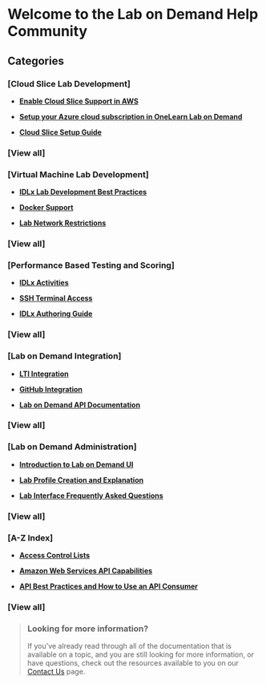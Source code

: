 <style>
    h1:first-of-type {margin-top:0;}
</style>
 
# Welcome to the Lab on Demand Help Community

<div id="categories">
  
## Categories

<div id="cardsContainer">

<div id="cloudSlice_cardContainer">

<div id="cloudSlice_card">

### [**Cloud Slice Lab Development**]

* [**Enable Cloud Slice Support in AWS**](../../guides/cloud-slice/aws/aws-cloud-slice-setup.md)

* [**Setup your Azure cloud subscription in OneLearn Lab on Demand**](/guides/cloud-slice/microsoft-azure/azure-setup-cloud-sub-pool-in-lod.md)

* [**Cloud Slice Setup Guide**](/guides/cloud-slice/cloud-slice.md)

### [**View all**]

</div>

</div>

<div id="vmLabDev_cardContainer">

<div id="vmLabDev_card">

### [**Virtual Machine Lab Development**]

- [**IDLx Lab Development Best Practices**](../lod/idlx-development-best-practices.md)

* [**Docker Support**](/lod/docker.md)

* [**Lab Network Restrictions**](/lod/lab-networks.md)

### [**View all**]

</div>

</div>

<div id="pbt_scoring_cardContainer">

<div id="pbt_scoring_card">

### [**Performance Based Testing and Scoring**]

- [**IDLx Activities**](/lod/activities.md)

* [**SSH Terminal Access**](terminal-access.md)

- [**IDLx Authoring Guide**](/guides/idl2/idlv2-authoring-guide-and-best-practice.md)

### [**View all**]

</div>

</div>

<div id="lodIntegration_cardContainer">

<div id="lodIntegration_card">

### [**Lab on Demand Integration**]

* [**LTI Integration**](/lod/lab-on-demand-lti-integration.md)

* [**GitHub Integration**](/guides/github-integration/github-integration.md)

* [**Lab on Demand API Documentation**](/lod/lod-api/lod-api-main.md)

### [**View all**]

</div>

</div>

<div id="lod_admin_cardContainer">

<div id="lod_admin_card">

### [**Lab on Demand Administration**]

* [**Introduction to Lab on Demand UI**](/lod/feature-focus/lod-experience.md)

* [**Lab Profile Creation and Explanation**](/lod/feature-focus/lab-profiles/create.md)

* [**Lab Interface Frequently Asked Questions**](/lod/lab-interface-faq.md)

### [**View all**]

</div>

</div>

<div id="azIndex_cardContainer">

<div id="azIndex_card">

### [**A-Z Index**]

* [**Access Control Lists**](access-control-lists.md)

* [**Amazon Web Services API Capabilities**](/lod/aws-capabilities.md)

* [**API Best Practices and How to Use an API Consumer**](/lod/how-to-use-api-consumer.md)

### [**View all**]

</div>

</div>

</div>

</div>

> ### Looking for more information?
>
>If you've already read through all of the documentation that is available on a topic, and you are still looking for more information, or have questions, check out the resources available to you on our [Contact Us](/contact-us.md) page.
